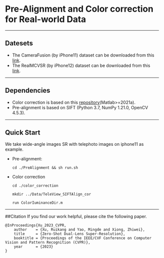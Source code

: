 Pre-Alignment and Color correction for Real-world Data 
====
****
## Datesets
* The CameraFusion (by iPhone11) dataset can be downloaded from this [link](https://github.com/Tengfei-Wang/DCSR).
* The RealMCVSR (by iPhone12) dataset can be downloaded from this [link](https://github.com/codeslake/RefVSR).
****
## Dependencies
* Color correction is based on this [repository](https://github.com/csjcai/RealSR)(Matlab>=2021a).
* Pre-alignment is based on SIFT (Python 3.7, NumPy 1.21.0, OpenCV 4.5.3).

****

## Quick Start
We take wide-angle images SR with telephoto images on iphone11 as example.

* Pre-alignment:
  ```
  cd ./PreAlignment && sh run.sh
  ```
* Color correction
    ```
    cd ./color_correction
    
    mkdir ../Data/TeleView_SIFTAlign_cor

    run ColorIuminanceDir.m
    ```
****

##Citation
If you find our work helpful, please cite the following paper.
```
@InProceedings{Xu_2023_CVPR,
    author    = {Xu, Ruikang and Yao, Mingde and Xiong, Zhiwei},
    title     = {Zero-Shot Dual-Lens Super-Resolution},
    booktitle = {Proceedings of the IEEE/CVF Conference on Computer Vision and Pattern Recognition (CVPR)},
    year      = {2023}
}
```
